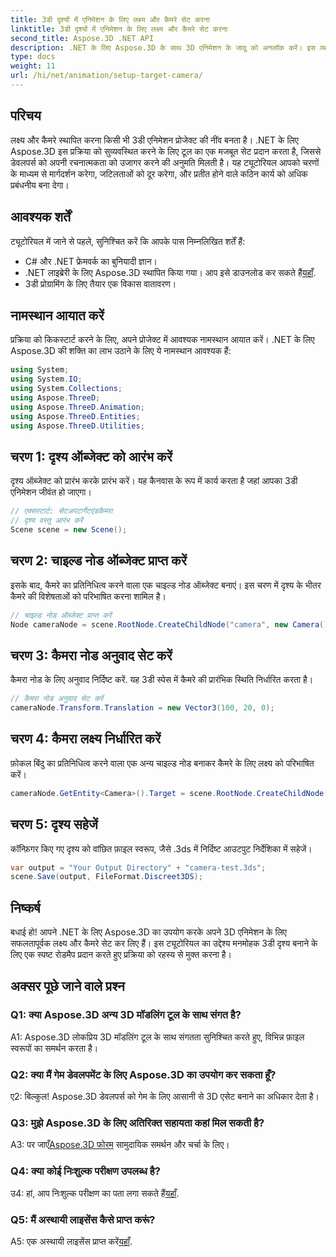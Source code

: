```yaml
---
title: 3डी दृश्यों में एनिमेशन के लिए लक्ष्य और कैमरे सेट करना
linktitle: 3डी दृश्यों में एनिमेशन के लिए लक्ष्य और कैमरे सेट करना
second_title: Aspose.3D .NET API
description: .NET के लिए Aspose.3D के साथ 3D एनिमेशन के जादू को अनलॉक करें। इस व्यापक ट्यूटोरियल का उपयोग करके आसानी से लक्ष्य और कैमरे सेट करें।
type: docs
weight: 11
url: /hi/net/animation/setup-target-camera/
---
```

## परिचय

लक्ष्य और कैमरे स्थापित करना किसी भी 3डी एनिमेशन प्रोजेक्ट की नींव बनता है। .NET के लिए Aspose.3D इस प्रक्रिया को सुव्यवस्थित करने के लिए टूल का एक मजबूत सेट प्रदान करता है, जिससे डेवलपर्स को अपनी रचनात्मकता को उजागर करने की अनुमति मिलती है। यह ट्यूटोरियल आपको चरणों के माध्यम से मार्गदर्शन करेगा, जटिलताओं को दूर करेगा, और प्रतीत होने वाले कठिन कार्य को अधिक प्रबंधनीय बना देगा।

## आवश्यक शर्तें

ट्यूटोरियल में जाने से पहले, सुनिश्चित करें कि आपके पास निम्नलिखित शर्तें हैं:

- C# और .NET फ्रेमवर्क का बुनियादी ज्ञान।
-  .NET लाइब्रेरी के लिए Aspose.3D स्थापित किया गया। आप इसे डाउनलोड कर सकते हैं[यहाँ](https://releases.aspose.com/3d/net/).
- 3डी प्रोग्रामिंग के लिए तैयार एक विकास वातावरण।

## नामस्थान आयात करें

प्रक्रिया को किकस्टार्ट करने के लिए, अपने प्रोजेक्ट में आवश्यक नामस्थान आयात करें। .NET के लिए Aspose.3D की शक्ति का लाभ उठाने के लिए ये नामस्थान आवश्यक हैं:

```csharp
using System;
using System.IO;
using System.Collections;
using Aspose.ThreeD;
using Aspose.ThreeD.Animation;
using Aspose.ThreeD.Entities;
using Aspose.ThreeD.Utilities;
```

## चरण 1: दृश्य ऑब्जेक्ट को आरंभ करें

दृश्य ऑब्जेक्ट को प्रारंभ करके प्रारंभ करें। यह कैनवास के रूप में कार्य करता है जहां आपका 3डी एनिमेशन जीवंत हो जाएगा।

```csharp
// एक्सस्टार्ट: सेटअपटार्गेटएंडकैमरा
// दृश्य वस्तु आरंभ करें
Scene scene = new Scene();
```

## चरण 2: चाइल्ड नोड ऑब्जेक्ट प्राप्त करें

इसके बाद, कैमरे का प्रतिनिधित्व करने वाला एक चाइल्ड नोड ऑब्जेक्ट बनाएं। इस चरण में दृश्य के भीतर कैमरे की विशेषताओं को परिभाषित करना शामिल है।

```csharp
// चाइल्ड नोड ऑब्जेक्ट प्राप्त करें
Node cameraNode = scene.RootNode.CreateChildNode("camera", new Camera());
```

## चरण 3: कैमरा नोड अनुवाद सेट करें

कैमरा नोड के लिए अनुवाद निर्दिष्ट करें. यह 3डी स्पेस में कैमरे की प्रारंभिक स्थिति निर्धारित करता है।

```csharp
// कैमरा नोड अनुवाद सेट करें
cameraNode.Transform.Translation = new Vector3(100, 20, 0);
```

## चरण 4: कैमरा लक्ष्य निर्धारित करें

फ़ोकल बिंदु का प्रतिनिधित्व करने वाला एक अन्य चाइल्ड नोड बनाकर कैमरे के लिए लक्ष्य को परिभाषित करें।

```csharp
cameraNode.GetEntity<Camera>().Target = scene.RootNode.CreateChildNode("target");
```

## चरण 5: दृश्य सहेजें

कॉन्फ़िगर किए गए दृश्य को वांछित फ़ाइल स्वरूप, जैसे .3ds में निर्दिष्ट आउटपुट निर्देशिका में सहेजें।

```csharp
var output = "Your Output Directory" + "camera-test.3ds";
scene.Save(output, FileFormat.Discreet3DS);
```

## निष्कर्ष

बधाई हो! आपने .NET के लिए Aspose.3D का उपयोग करके अपने 3D एनिमेशन के लिए सफलतापूर्वक लक्ष्य और कैमरे सेट कर लिए हैं। इस ट्यूटोरियल का उद्देश्य मनमोहक 3डी दृश्य बनाने के लिए एक स्पष्ट रोडमैप प्रदान करते हुए प्रक्रिया को रहस्य से मुक्त करना है।

## अक्सर पूछे जाने वाले प्रश्न

### Q1: क्या Aspose.3D अन्य 3D मॉडलिंग टूल के साथ संगत है?

A1: Aspose.3D लोकप्रिय 3D मॉडलिंग टूल के साथ संगतता सुनिश्चित करते हुए, विभिन्न फ़ाइल स्वरूपों का समर्थन करता है।

### Q2: क्या मैं गेम डेवलपमेंट के लिए Aspose.3D का उपयोग कर सकता हूँ?

ए2: बिल्कुल! Aspose.3D डेवलपर्स को गेम के लिए आसानी से 3D एसेट बनाने का अधिकार देता है।

### Q3: मुझे Aspose.3D के लिए अतिरिक्त सहायता कहां मिल सकती है?

 A3: पर जाएँ[Aspose.3D फोरम](https://forum.aspose.com/c/3d/18) सामुदायिक समर्थन और चर्चा के लिए।

### Q4: क्या कोई निःशुल्क परीक्षण उपलब्ध है?

 उ4: हां, आप निःशुल्क परीक्षण का पता लगा सकते हैं[यहाँ](https://releases.aspose.com/).

### Q5: मैं अस्थायी लाइसेंस कैसे प्राप्त करूं?

 A5: एक अस्थायी लाइसेंस प्राप्त करें[यहाँ](https://purchase.aspose.com/temporary-license/).